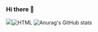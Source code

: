 ### Hi there 👋
<img src="https://img.shields.io/badge/C++-00599Cv.svg?style=for-the-badge&logo=C%2B%2B&logoColor=white"><img alt="HTML" src ="https://img.shields.io/badge/HTML-#E34F26.svg?&style=for-the-badge&logo=HTML5&logoColor=white"/>
![Anurag's GitHub stats](https://github-readme-stats.vercel.app/api?username=nanna29&show_icons=true&theme=radical)
